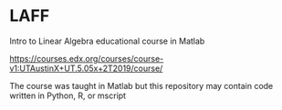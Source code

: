# LAFF
Intro to Linear Algebra educational course in Matlab

https://courses.edx.org/courses/course-v1:UTAustinX+UT.5.05x+2T2019/course/

The course was taught in Matlab but this repository may contain code written in Python, R, or mscript

